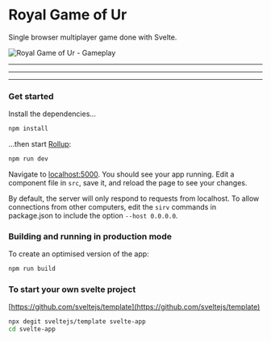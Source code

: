 # Royal Game of Ur

Single browser multiplayer game done with Svelte.

![Royal Game of Ur - Gameplay](https://selimhex.github.io/royal-game-of-UR/public/assets/meta/RGOU_gameplay.jpg)

---
---
---

### Get started

Install the dependencies...

```bash
npm install
```

...then start [Rollup](https://rollupjs.org):

```bash
npm run dev
```

Navigate to [localhost:5000](http://localhost:5000). You should see your app running. Edit a component file in `src`, save it, and reload the page to see your changes.

By default, the server will only respond to requests from localhost. To allow connections from other computers, edit the `sirv` commands in package.json to include the option `--host 0.0.0.0`.


### Building and running in production mode
To create an optimised version of the app:

```bash
npm run build
```

### To start your own svelte project
[https://github.com/sveltejs/template](https://github.com/sveltejs/template)

```bash
npx degit sveltejs/template svelte-app
cd svelte-app
```